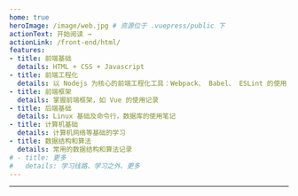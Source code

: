 ```yaml
---
home: true
heroImage: /image/web.jpg # 资源位于 .vuepress/public 下
actionText: 开始阅读 →
actionLink: /front-end/html/
features:
- title: 前端基础
  details: HTML + CSS + Javascript
- title: 前端工程化
  details: 以 Nodejs 为核心的前端工程化工具：Webpack、 Babel、 ESLint 的使用
- title: 前端框架
  details: 掌握前端框架，如 Vue 的使用记录
- title: 后端基础
  details: Linux 基础及命令行，数据库的使用笔记
- title: 计算机基础
  details: 计算机网络等基础的学习
- title: 数据结构和算法
  details: 常用的数据结构和算法记录
# - title: 更多
#   details: 学习线路、学习之外、更多
---
```



---

<PageFooter />